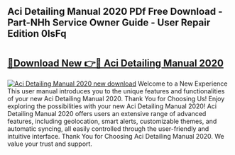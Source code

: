 ## Aci Detailing Manual 2020 PDf Free Download - Part-NHh Service Owner Guide - User Repair Edition 0IsFq

# <h2><a href="http://bc21582.oget.top/?id=Aci+Detailing+Manual+2020">🔗Download New 👉🔴 Aci Detailing Manual 2020</a></h2>

[![Aci Detailing Manual 2020 new download](https://i.imgur.com/5g1atiW.png)](http://bc21582.oget.top/?id=Aci+Detailing+Manual+2020)
Welcome to a New Experience This user manual introduces you to the unique features and functionalities of your new Aci Detailing Manual 2020. Thank You for Choosing Us! Enjoy exploring the possibilities with your new Aci Detailing Manual 2020! Aci Detailing Manual 2020 offers users an extensive range of advanced features, including geolocation, smart alerts, customizable themes, and automatic syncing, all easily controlled through the user-friendly and intuitive interface. Thank You for Choosing Aci Detailing Manual 2020. We value your trust and support.
